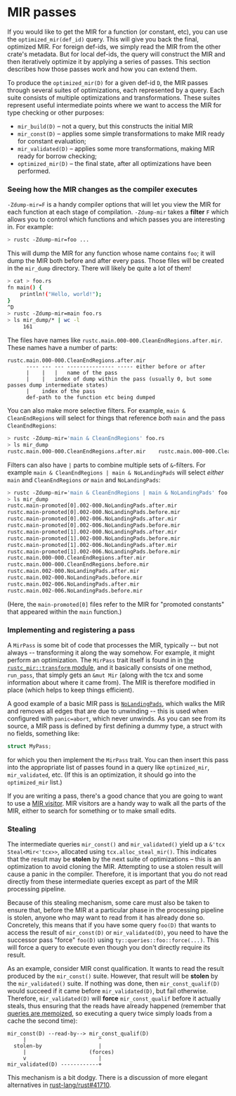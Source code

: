 # MIR passes

If you would like to get the MIR for a function (or constant, etc),
you can use the `optimized_mir(def_id)` query. This will give you back
the final, optimized MIR. For foreign def-ids, we simply read the MIR
from the other crate's metadata. But for local def-ids, the query will
construct the MIR and then iteratively optimize it by applying a
series of passes. This section describes how those passes work and how
you can extend them.

To produce the `optimized_mir(D)` for a given def-id `D`, the MIR
passes through several suites of optimizations, each represented by a
query. Each suite consists of multiple optimizations and
transformations. These suites represent useful intermediate points
where we want to access the MIR for type checking or other purposes:

- `mir_build(D)` – not a query, but this constructs the initial MIR
- `mir_const(D)` – applies some simple transformations to make MIR ready for
  constant evaluation;
- `mir_validated(D)` – applies some more transformations, making MIR ready for
  borrow checking;
- `optimized_mir(D)` – the final state, after all optimizations have been
  performed.

### Seeing how the MIR changes as the compiler executes

`-Zdump-mir=F` is a handy compiler options that will let you view the MIR for
each function at each stage of compilation. `-Zdump-mir` takes a **filter** `F`
which allows you to control which functions and which passes you are
interesting in. For example:

```bash
> rustc -Zdump-mir=foo ...
```

This will dump the MIR for any function whose name contains `foo`; it
will dump the MIR both before and after every pass. Those files will
be created in the `mir_dump` directory. There will likely be quite a
lot of them!

```bash
> cat > foo.rs
fn main() {
    println!("Hello, world!");
}
^D
> rustc -Zdump-mir=main foo.rs
> ls mir_dump/* | wc -l
     161
```

The files have names like `rustc.main.000-000.CleanEndRegions.after.mir`. These
names have a number of parts:

```text
rustc.main.000-000.CleanEndRegions.after.mir
      ---- --- --- --------------- ----- either before or after
      |    |   |   name of the pass
      |    |   index of dump within the pass (usually 0, but some passes dump intermediate states)
      |    index of the pass
      def-path to the function etc being dumped
```

You can also make more selective filters. For example, `main & CleanEndRegions`
will select for things that reference *both* `main` and the pass
`CleanEndRegions`:

```bash
> rustc -Zdump-mir='main & CleanEndRegions' foo.rs
> ls mir_dump
rustc.main.000-000.CleanEndRegions.after.mir	rustc.main.000-000.CleanEndRegions.before.mir
```

Filters can also have `|` parts to combine multiple sets of
`&`-filters. For example `main & CleanEndRegions | main &
NoLandingPads` will select *either* `main` and `CleanEndRegions` *or*
`main` and `NoLandingPads`:

```bash
> rustc -Zdump-mir='main & CleanEndRegions | main & NoLandingPads' foo.rs
> ls mir_dump
rustc.main-promoted[0].002-000.NoLandingPads.after.mir
rustc.main-promoted[0].002-000.NoLandingPads.before.mir
rustc.main-promoted[0].002-006.NoLandingPads.after.mir
rustc.main-promoted[0].002-006.NoLandingPads.before.mir
rustc.main-promoted[1].002-000.NoLandingPads.after.mir
rustc.main-promoted[1].002-000.NoLandingPads.before.mir
rustc.main-promoted[1].002-006.NoLandingPads.after.mir
rustc.main-promoted[1].002-006.NoLandingPads.before.mir
rustc.main.000-000.CleanEndRegions.after.mir
rustc.main.000-000.CleanEndRegions.before.mir
rustc.main.002-000.NoLandingPads.after.mir
rustc.main.002-000.NoLandingPads.before.mir
rustc.main.002-006.NoLandingPads.after.mir
rustc.main.002-006.NoLandingPads.before.mir
```

(Here, the `main-promoted[0]` files refer to the MIR for "promoted constants"
that appeared within the `main` function.)

### Implementing and registering a pass

A `MirPass` is some bit of code that processes the MIR, typically --
but not always -- transforming it along the way somehow. For example,
it might perform an optimization. The `MirPass` trait itself is found
in in [the `rustc_mir::transform` module][mirtransform], and it
basically consists of one method, `run_pass`, that simply gets an
`&mut Mir` (along with the tcx and some information about where it
came from). The MIR is therefore modified in place (which helps to
keep things efficient).

A good example of a basic MIR pass is [`NoLandingPads`], which walks
the MIR and removes all edges that are due to unwinding -- this is
used when configured with `panic=abort`, which never unwinds. As you
can see from its source, a MIR pass is defined by first defining a
dummy type, a struct with no fields, something like:

```rust
struct MyPass;
```

for which you then implement the `MirPass` trait. You can then insert
this pass into the appropriate list of passes found in a query like
`optimized_mir`, `mir_validated`, etc. (If this is an optimization, it
should go into the `optimized_mir` list.)

If you are writing a pass, there's a good chance that you are going to
want to use a [MIR visitor]. MIR visitors are a handy way to walk all
the parts of the MIR, either to search for something or to make small
edits.

### Stealing

The intermediate queries `mir_const()` and `mir_validated()` yield up
a `&'tcx Steal<Mir<'tcx>>`, allocated using
`tcx.alloc_steal_mir()`. This indicates that the result may be
**stolen** by the next suite of optimizations – this is an
optimization to avoid cloning the MIR. Attempting to use a stolen
result will cause a panic in the compiler. Therefore, it is important
that you do not read directly from these intermediate queries except as
part of the MIR processing pipeline.

Because of this stealing mechanism, some care must also be taken to
ensure that, before the MIR at a particular phase in the processing
pipeline is stolen, anyone who may want to read from it has already
done so. Concretely, this means that if you have some query `foo(D)`
that wants to access the result of `mir_const(D)` or
`mir_validated(D)`, you need to have the successor pass "force"
`foo(D)` using `ty::queries::foo::force(...)`. This will force a query
to execute even though you don't directly require its result.

As an example, consider MIR const qualification. It wants to read the
result produced by the `mir_const()` suite. However, that result will
be **stolen** by the `mir_validated()` suite. If nothing was done,
then `mir_const_qualif(D)` would succeed if it came before
`mir_validated(D)`, but fail otherwise. Therefore, `mir_validated(D)`
will **force** `mir_const_qualif` before it actually steals, thus
ensuring that the reads have already happened (remember that
[queries are memoized](./query.html), so executing a query twice
simply loads from a cache the second time):

```text
mir_const(D) --read-by--> mir_const_qualif(D)
     |                       ^
  stolen-by                  |
     |                    (forces)
     v                       |
mir_validated(D) ------------+
```

This mechanism is a bit dodgy. There is a discussion of more elegant
alternatives in [rust-lang/rust#41710].

[rust-lang/rust#41710]: https://github.com/rust-lang/rust/issues/41710
[mirtransform]: https://doc.rust-lang.org/nightly/nightly-rustc/rustc_mir/transform/
[`NoLandingPads`]: https://doc.rust-lang.org/nightly/nightly-rustc/rustc_mir/transform/no_landing_pads/struct.NoLandingPads.html
[MIR visitor]: mir-visitor.html
